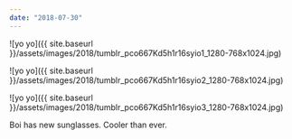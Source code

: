 ```yaml
---
date: "2018-07-30"
---
```


![yo yo]({{ site.baseurl }}/assets/images/2018/tumblr_pco667Kd5h1r16syio1_1280-768x1024.jpg)

![yo yo]({{ site.baseurl }}/assets/images/2018/tumblr_pco667Kd5h1r16syio2_1280-768x1024.jpg)

![yo yo]({{ site.baseurl }}/assets/images/2018/tumblr_pco667Kd5h1r16syio3_1280-768x1024.jpg)

Boi has new sunglasses. Cooler than ever.

